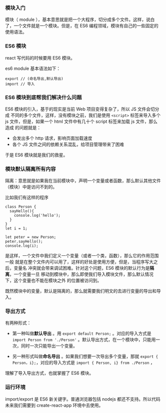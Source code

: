 ### 模块入门

模块（ module ），基本意思就是把一个大程序，切分成多个文件。这样，说白了，一个文件就是一个模块。但是，在 ES6 编程领域，模块有自己的一些固定的使用语法。

### ES6 模块

react 写代码的时候要用 ES6 模块。

es6 module 基本语法如下：

```
export // (命名导出,默认导出)
import // 导入
```

### ES6 模块到底帮我们解决什么问题

ES6 模块的引入，基于的现实是当前 Web 项目变得复杂了，所以 JS 文件会切分成
不同的多个文件，这样，没有模块之前，我们是使用 `<script>` 标签来导入多个 js
文件，但是，如果一个 html 文件中有几十个 script 标签来加载 js 文件，那么造成
的问题就是：

- 会发出多个 http 请求，影响页面加载速度
- 各个 JS 文件之间的依赖关系混乱，给项目管理带来了困难

于是 ES6 模块就是我们的救星。

### 模块默认隔离所有内容

隔离：意思就是如果我在当前模块中，声明一个变量或者函数，那么默认其他文件（模块）中是访问不到的。


比如我们有这样的程序

```
class Person {
  sayHello(){
    console.log('hello');
  }
}
let i = 1;

let peter = new Person;
peter.sayHello();
console.log(i);
```

是这样，一个文件中我们定义一个变量（或者一个类，函数），那么它的作用范围一般
就是在整个文件内可以用了，这样的好处是使用方便，但是，当程序写大之后，变量名
冲突就会带来调试困难。针对这个问题，ES6 模块的默认行为是**隔离**，一个变量一旦
移动到模块中，那么即使我们导入模块文件，那么默认情况下，这个变量也不能在模块之外
的位置被访问到。

既然模块中的变量，默认是隔离的，那么就需要我们明文的去进行变量的导出和导入。


### 导出方式

有两种形式：

- 第一种叫做**默认导出** 。用 `export default Person;` 。对应的导入方式是  `import Person from './Person'` 。默认导出方式，在一个模块中，只能用一次，同时一次只能导出一个变量。

- 另一种形式叫做**命名导出** 。如果我们想要一次导出多个变量，那就 `export { Person，i};`，对应的导入方式是 `import { Person, i} from ./Person` ，

理解了导入导出方式，也就掌握了 ES6 模块。

### 运行环境

import/export 是 ES6 新关键字。普通浏览器包括 nodejs 都还不支持。所以代码未来我们需要到 create-react-app 环境中去使用。
